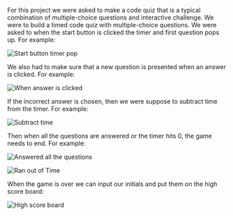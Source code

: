 For this project we were asked to make a code quiz that is a typical combination of multiple-choice questions and interactive challenge. We were to build a timed code quiz with multiple-choice questions.
We were asked to when the start button is clicked the timer and first question pops up. For example:

![Start button timer pop](https://user-images.githubusercontent.com/62128411/80317214-4aaf7880-87b7-11ea-9202-4cfe8929dd57.gif)

We also had to make sure that a new question is presented when an answer is clicked. For example:

![When answer is clicked](https://user-images.githubusercontent.com/62128411/80317331-08d30200-87b8-11ea-8061-44b15c43f043.gif)

If the incorrect answer is chosen, then we were suppose to subtract time from the timer. For example:

![Subtract time](https://user-images.githubusercontent.com/62128411/80318177-07f09f00-87bd-11ea-9401-1907694c8b8c.gif)

Then when all the questions are answered or the timer hits 0, the game needs to end. For example:

![Answered all the questions](https://user-images.githubusercontent.com/62128411/80317532-3f5d4c80-87b9-11ea-8b41-e3687dcb85b2.gif)

![Ran out of Time](https://user-images.githubusercontent.com/62128411/80318207-4b4b0d80-87bd-11ea-81ca-db5086081e64.gif)

When the game is over we can input our initials and put them on the high score board:

![High score board](https://user-images.githubusercontent.com/62128411/80317625-c1e60c00-87b9-11ea-9509-3b73c490b4b1.gif)
